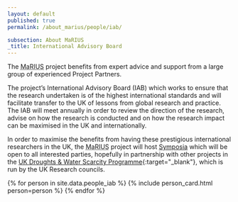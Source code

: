 ```yaml
---
layout: default
published: true
permalink: /about_marius/people/iab/

subsection: About MaRIUS
_title: International Advisory Board
---
```


The <abbr title="Managing the Risks, Impacts and Uncertainties of drought and water Scarcity">MaRIUS</abbr> project benefits from expert advice and support from a large group of experienced Project Partners.

The project’s International Advisory Board (IAB) which works to ensure that the research undertaken is of the highest international standards and will facilitate transfer to the UK of lessons from global research and practice.  The IAB will meet annually in order to review the direction of the research, advise on how the research is conducted and on how the research impact can be maximised in the UK and internationally.

In order to maximise the benefits from having these prestigious international researchers in the UK, the <abbr title="Managing the Risks, Impacts and Uncertainties of drought and water Scarcity">MaRIUS</abbr> project will host [Symposia]({{site.baseurl}}/our_work/outputs/symposia) which will be open to all interested parties, hopefully in partnership with other projects in the [UK Droughts &amp; Water Scarcity Programme](http://www.nerc.ac.uk/research/funded/programmes/droughts/){:target="_blank"}, which is run by the UK Research councils.

{% for person in site.data.people_iab %}
{% include person_card.html person=person %}
{% endfor %}